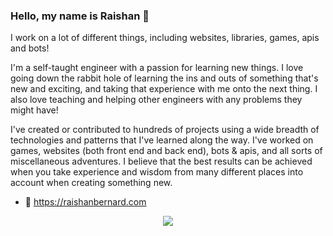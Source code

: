### Hello, my name is Raishan 👋

I work on a lot of different things, including websites, libraries, games, apis and bots!

I'm a self-taught engineer with a passion for learning new things. I love going down the rabbit hole of learning the ins and outs of something that's new and exciting, and taking that experience with me onto the next thing. I also love teaching and helping other engineers with any problems they might have!

I've created or contributed to hundreds of projects using a wide breadth of technologies and patterns that I've learned along the way. I've worked on games, websites (both front end and back end), bots & apis, and all sorts of miscellaneous adventures. I believe that the best results can be achieved when you take experience and wisdom from many different places into account when creating something new.
- 📌 https://raishanbernard.com

<p align="center" >
  <a href="https://github.com/anuraghazra/github-readme-stats"> 
    <img  src="https://github-readme-stats.vercel.app/api?username=drgloo&&show_icons=true&theme=vue-dark"/>
  </a>
</p>

<!-- ![Raishan's github stats](https://github-readme-stats.vercel.app/api?username=DrGloo) -->
